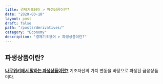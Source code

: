 ```yaml
---
title: 경제기초용어 > 파생상품이란?
date: "2020-03-18"
layout: post
draft: false
path: "/posts/derivatives/"
category: "Economy"
description: "경제기초용어 > 파생상품이란?"
---
```


## 파생상품이란?
**[나무위키에서 말하는 파생상품이란?](https://namu.wiki/w/%ED%8C%8C%EC%83%9D%EC%83%81%ED%92%88)**
기초자산의 가치 변동을 바탕으로 파생된 금융상품이다.